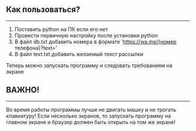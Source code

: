 ## Как пользоваться?
---

1. Поставить python на ПК если его нет
2. Провести первичную настройку после установки python
3. В файл db.txt добавить номера в формате 'https://wa.me/{номер телефона}?text='
4. В файл text.txt добавить желаемый текст рассылки

Теперь можно запускать программу и следовать требованиям на экране

## ВАЖНО!
---

Во время работы программы лучше не двигать машку и не трогать клавиатуру!
Если несколько экранов, то запускать программу на главном экране и браузер должен быть открыть на том же экране!